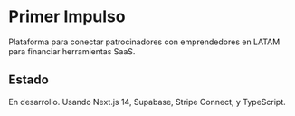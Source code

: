 # Primer Impulso
Plataforma para conectar patrocinadores con emprendedores en LATAM para financiar herramientas SaaS.

## Estado
En desarrollo. Usando Next.js 14, Supabase, Stripe Connect, y TypeScript.
